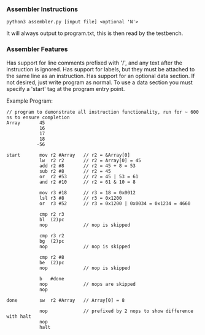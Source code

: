 ### Assembler Instructions
```
python3 assembler.py [input file] <optional 'N'>
```
It will always output to program.txt, this is then read by the testbench.

### Assembler Features

Has support for line comments prefixed with '/', and any text after the instruction is ignored.
Has support for labels, but they must be attached to the same line as an instruction.
Has support for an optional data section. If not desired, just write program as normal. To use a data section you must specify a 'start' tag at the program entry point.

Example Program:
```
// program to demonstrate all instruction functionality, run for ~ 600 ns to ensure completion
Array       45
            16
            17
            18
           -56

start       mov r2 #Array   // r2 = &Array[0]
            lw  r2 r2       // r2 = Array[0] = 45
            add r2 #8       // r2 = 45 + 8 = 53
            sub r2 #8       // r2 = 45
            or  r2 #53      // r2 = 45 | 53 = 61
            and r2 #10      // r2 = 61 & 10 = 8

            mov r3 #18      // r3 = 18 = 0x0012
            lsl r3 #8       // r3 = 0x1200
            or  r3 #52      // r3 = 0x1200 | 0x0034 = 0x1234 = 4660

            cmp r2 r3
            bl  (2)pc
            nop             // nop is skipped
            
            cmp r3 r2
            bg  (2)pc
            nop             // nop is skipped

            cmp r2 #8
            be  (2)pc
            nop             // nop is skipped

            b   #done
            nop             // nops are skipped
            nop

done        sw  r2 #Array   // Array[0] = 8

            nop             // prefixed by 2 nops to show difference with halt
            nop
            halt

```
